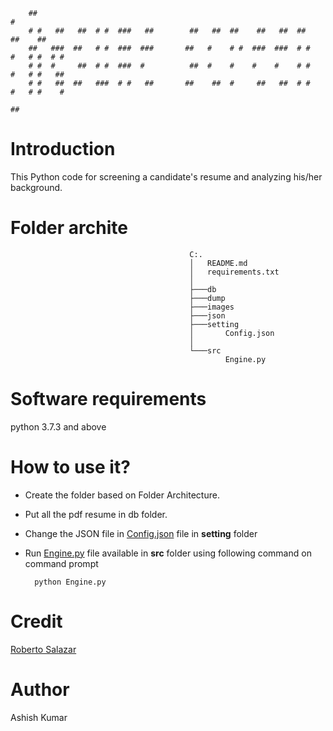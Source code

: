 
        ##                                                                #
        # #   ##   ##  # #  ###   ##        ##   ##  ##    ##   ##  ##        ##    ##
        ##   ###  ##   # #  ###  ###       ##   #    # #  ###  ###  # #   #   # #  # #
        # #  #     ##  # #  ###  #          ##  #    #    #    #    # #   #   # #   ##
        # #   ##  ##   ###  # #   ##       ##    ##  #     ##   ##  # #   #   # #    #
                                                                                   ##
# Introduction
This Python code for screening a candidate's resume and analyzing his/her background.

# Folder archite        
                                            C:.
                                            │   README.md
                                            │   requirements.txt
                                            │
                                            ├───db
                                            ├───dump
                                            ├───images
                                            ├───json
                                            ├───setting
                                            │       Config.json
                                            │
                                            └───src
                                                    Engine.py
# Software requirements
python 3.7.3 and above

# How to use it?
- Create the folder based on Folder Architecture. 
- Put all the pdf resume in db folder.
- Change the JSON file in [Config.json](./setting/Config.json) file in **setting** folder
- Run [Engine.py](./src/Engine.py) file available in **src** folder using following command on command prompt
  
        python Engine.py

# Credit
[Roberto Salazar](https://towardsdatascience.com/resume-screening-with-python-1dea360be49b)

# Author
Ashish Kumar